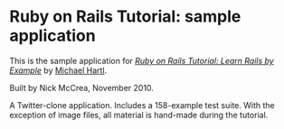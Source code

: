 # Ruby on Rails Tutorial: sample application

This is the sample application for [*Ruby on Rails Tutorial: Learn Rails by Example*](http://railstutoria.org) by [Michael Hartl](http://michaelhartl.com).

Built by Nick McCrea, November 2010.

A Twitter-clone application.
Includes a 158-example test suite.
With the exception of image files, all material is hand-made during the tutorial.